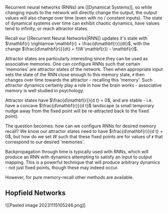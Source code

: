 

Recurrent neural networks (RNNs) are [[Dynamical Systems]], so while changing inputs to the network will directly change the output, the output values will also change over time (even with no / constant inputs). The state of dynamical systems over time can exhibit chaotic dynamics, have values tend to infinity, or reach attractor states. 

Recall our [[Recurrent Neural Networks|RNN]] updates it's state with $\mathbf{r} \rightarrow \mathbf{r} + \frac{d\mathbf{r}}{dt}$, with the change $\frac{d\mathbf{r}}{dt} = f(W \mathbf{r}) - \mathbf{r}$.

Attractor states are particularly interesting since they can be used as associative memories. One can configure RNNs such that certain 'memories' are attractor states of the network. Then when appropriate input sets the state of the RNN close enough to this memory state, $\mathbf{r}$ then changes over time towards the attractor - recalling this 'memory'. Such attractor dynamics certainly play a role in how the brain works - associative memory is well studied in psychology.

Attractor states have $\frac{d\mathbf{r}}{d t} = 0$, and are stable - i.e. have a concave $\frac{d\mathbf{r}}{d t}$ landscape (a small temporary nudge away from the fixed point will be re-attracted back to the fixed point).

The question becomes: how can we configure RNNs for desired memory recall? We know our attractor states need to have $\frac{d\mathbf{r}}{d t} = 0$, but how do we set $W$ such that these fixed points are for values of $\mathbf{r}$ that correspond to our desired 'memories'.

Backpropagation through time is typically used with RNNs, which will produce an RNN with dynamics attempting to satisfy an input to output mapping. This is a powerful technique that will produce arbitrary dynamics - not just fixed points, though these may indeed occur. 

However, for pure memory-recall other methods are available. 


## Hopfield Networks



![[Pasted image 20231115105246.png]]